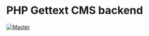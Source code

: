 # PHP Gettext CMS backend

[![Master](https://scrutinizer-ci.com/g/printful/php-gettext-cms/badges/quality-score.png?b=master)]()
